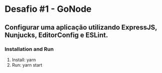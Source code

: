 # Desafio #1 - GoNode

## Configurar uma aplicação utilizando ExpressJS, Nunjucks, EditorConfig e ESLint.

### Installation and Run

1. Install: yarn
2. Run: yarn start
